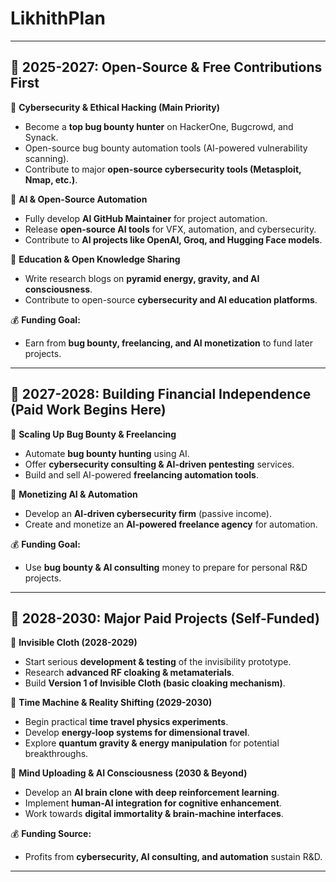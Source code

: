 # LikhithPlan

---

## **🚀 2025-2027: Open-Source & Free Contributions First**

🔹 **Cybersecurity & Ethical Hacking (Main Priority)**

- Become a **top bug bounty hunter** on HackerOne, Bugcrowd, and Synack.
- Open-source bug bounty automation tools (AI-powered vulnerability scanning).
- Contribute to major **open-source cybersecurity tools (Metasploit, Nmap, etc.)**.

🔹 **AI & Open-Source Automation**

- Fully develop **AI GitHub Maintainer** for project automation.
- Release **open-source AI tools** for VFX, automation, and cybersecurity.
- Contribute to **AI projects like OpenAI, Groq, and Hugging Face models**.

🔹 **Education & Open Knowledge Sharing**

- Write research blogs on **pyramid energy, gravity, and AI consciousness**.
- Contribute to open-source **cybersecurity and AI education platforms**.

💰 **Funding Goal:**

- Earn from **bug bounty, freelancing, and AI monetization** to fund later projects.

---

## **🚀 2027-2028: Building Financial Independence (Paid Work Begins Here)**

🔹 **Scaling Up Bug Bounty & Freelancing**

- Automate **bug bounty hunting** using AI.
- Offer **cybersecurity consulting & AI-driven pentesting** services.
- Build and sell AI-powered **freelancing automation tools**.

🔹 **Monetizing AI & Automation**

- Develop an **AI-driven cybersecurity firm** (passive income).
- Create and monetize an **AI-powered freelance agency** for automation.

💰 **Funding Goal:**

- Use **bug bounty & AI consulting** money to prepare for personal R&D projects.

---

## **🚀 2028-2030: Major Paid Projects (Self-Funded)**

🔹 **Invisible Cloth (2028-2029)**

- Start serious **development & testing** of the invisibility prototype.
- Research **advanced RF cloaking & metamaterials**.
- Build **Version 1 of Invisible Cloth (basic cloaking mechanism)**.

🔹 **Time Machine & Reality Shifting (2029-2030)**

- Begin practical **time travel physics experiments**.
- Develop **energy-loop systems for dimensional travel**.
- Explore **quantum gravity & energy manipulation** for potential breakthroughs.

🔹 **Mind Uploading & AI Consciousness (2030 & Beyond)**

- Develop an **AI brain clone with deep reinforcement learning**.
- Implement **human-AI integration for cognitive enhancement**.
- Work towards **digital immortality & brain-machine interfaces**.

💰 **Funding Source:**

- Profits from **cybersecurity, AI consulting, and automation** sustain R&D.

---
